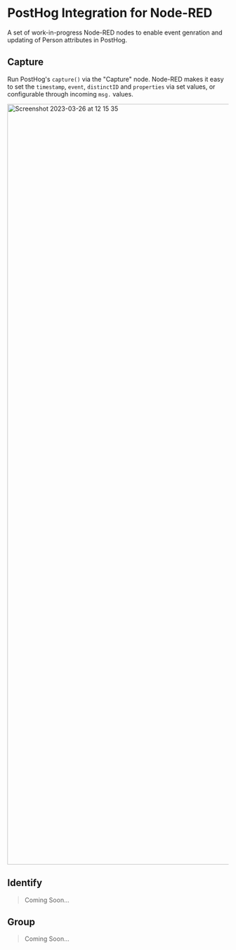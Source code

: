 # PostHog Integration for Node-RED

A set of work-in-progress Node-RED nodes to enable event genration and updating of Person attributes in PostHog.

## Capture

Run PostHog's `capture()` via the "Capture" node. Node-RED makes it easy to set the `timestamp`, `event`, `distinctID` and `properties` via set values, or configurable through incoming `msg.` values.

<img width="1728" alt="Screenshot 2023-03-26 at 12 15 35" src="https://user-images.githubusercontent.com/99246719/227772052-9b5096af-59eb-460b-a661-f5d43a766431.png">

## Identify

> Coming Soon...

## Group

> Coming Soon...